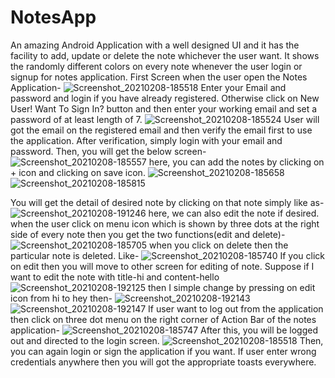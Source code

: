 # NotesApp
An amazing Android Application with a well designed UI and it has the facility to  add, update or delete the note whichever the user want. It shows the randomly different colors on every note whenever the user login or signup for notes application.
First Screen when the user open the Notes Application-
![Screenshot_20210208-185518](https://user-images.githubusercontent.com/64889275/107226435-266c1200-6a40-11eb-8d68-6570b0a6b429.png)
Enter your Email and password and login if you have already registered.
Otherwise click on New User! Want To Sign In? button and then enter your working email and set a password of at least length of 7.
![Screenshot_20210208-185524](https://user-images.githubusercontent.com/64889275/107226861-aabe9500-6a40-11eb-9c30-ad1272ed7c28.png)
User will got the email on the registered email and then verify the email first to use the application. After verification, simply login with your email and password. Then, you will get the below screen-
![Screenshot_20210208-185557](https://user-images.githubusercontent.com/64889275/107227239-2a4c6400-6a41-11eb-9974-471ee5587e0c.png)
here, you can add the notes by clicking on + icon and clicking on save icon.
![Screenshot_20210208-185658](https://user-images.githubusercontent.com/64889275/107227427-5ec02000-6a41-11eb-8232-36a7a66d6efa.png)
![Screenshot_20210208-185815](https://user-images.githubusercontent.com/64889275/107228434-ae531b80-6a42-11eb-99f2-67231a59f0cd.png)

You will get the detail of desired note by clicking on that note simply like as-
![Screenshot_20210208-191246](https://user-images.githubusercontent.com/64889275/107227714-c1192080-6a41-11eb-88ee-9a4a0d35881c.png)
here, we can also edit the note if desired.
when the user click on menu icon which is shown by three dots at the right side of every note then you get the two functions(edit and delete)-
![Screenshot_20210208-185705](https://user-images.githubusercontent.com/64889275/107228011-210fc700-6a42-11eb-9064-dbfdba7586df.png)
when you click on delete then the particular note is deleted. Like-
![Screenshot_20210208-185740](https://user-images.githubusercontent.com/64889275/107228115-4ac8ee00-6a42-11eb-9d4a-00dc589dba67.png)
If you click on edit then you will move to other screen for editing of note. Suppose if I want to edit the note with title-hi and content-hello
![Screenshot_20210208-192125](https://user-images.githubusercontent.com/64889275/107229303-a6e04200-6a43-11eb-9797-0f85aa90805d.png)
then I simple change by pressing on edit icon from hi to hey
then-
![Screenshot_20210208-192143](https://user-images.githubusercontent.com/64889275/107229412-cecfa580-6a43-11eb-8dca-06d3bf249e84.png)
![Screenshot_20210208-192147](https://user-images.githubusercontent.com/64889275/107229444-d7c07700-6a43-11eb-8760-e5f86bc01bfd.png)
If user want to log out from the application then click on three dot menu on the right corner of Action Bar of the notes application-
![Screenshot_20210208-185747](https://user-images.githubusercontent.com/64889275/107229598-09394280-6a44-11eb-90a8-84240d03cf8b.png)
After this, you will be logged out and directed to the login screen.
![Screenshot_20210208-185518](https://user-images.githubusercontent.com/64889275/107229906-6503cb80-6a44-11eb-9a9a-3090f3ef70fd.png)
Then, you can again login or sign the application if you want.
If user enter wrong credentials anywhere then you will got the appropriate toasts everywhere.

